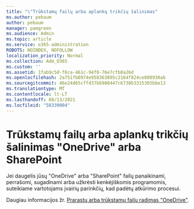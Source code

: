 ```yaml
---
title: "\"Trūkstamų failų arba aplankų trikčių šalinimas"
ms.author: pebaum
author: pebaum
manager: pamgreen
ms.audience: Admin
ms.topic: article
ms.service: o365-administration
ROBOTS: NOINDEX, NOFOLLOW
localization_priority: Normal
ms.collection: Adm_O365
ms.custom: ''
ms.assetid: 1fab9c5d-f6ca-461c-94f0-76e7cfb8a26d
ms.openlocfilehash: 2a751fb0974e958363895c2164f824ce808930ab
ms.sourcegitcommit: 46e24d65cffd37b6988447c6738b3315303bbe13
ms.translationtype: MT
ms.contentlocale: lt-LT
ms.lasthandoff: 08/13/2021
ms.locfileid: "58339004"
---
```

# <a name="troubleshooting-missing-files-or-folders-in-onedrive-or-sharepoint"></a>Trūkstamų failų arba aplankų trikčių šalinimas "OneDrive" arba SharePoint

Jei daugelis jūsų "OneDrive" arba "SharePoint" failų panaikinami, perrašomi, sugadinami arba užkrėsti kenkėjiškomis programomis, suteikiame vartotojams įvairių parinkčių, kad padėtų atkūrimo procesui.

Daugiau informacijos žr. [Prarastų arba trūkstamų failų radimas "OneDrive"](https://go.microsoft.com/fwlink/?linkid=2110768).